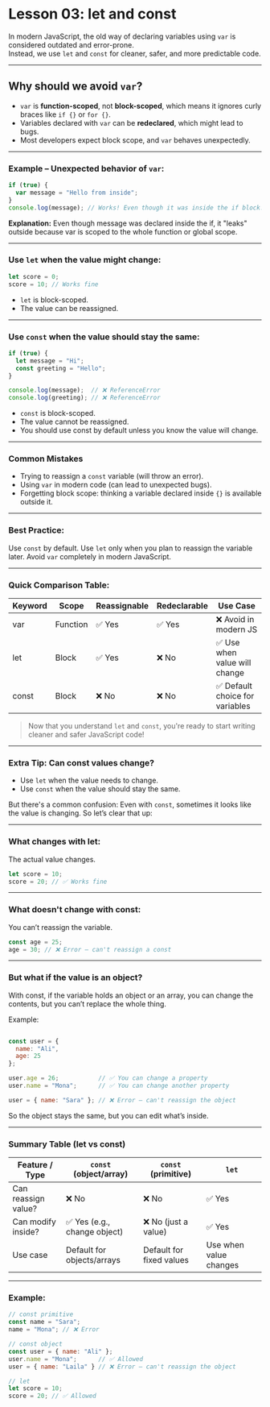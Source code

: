 # Lesson 03: let and const

In modern JavaScript, the old way of declaring variables using `var` is considered outdated and error-prone.  
Instead, we use `let` and `const` for cleaner, safer, and more predictable code.

---

## Why should we avoid `var`?

- `var` is **function-scoped**, not **block-scoped**, which means it ignores curly braces like `if {}` or `for {}`.
- Variables declared with `var` can be **redeclared**, which might lead to bugs.
- Most developers expect block scope, and `var` behaves unexpectedly.

---

### Example – Unexpected behavior of `var`:

```js
if (true) {
  var message = "Hello from inside";
}
console.log(message); // Works! Even though it was inside the if block!
```
**Explanation:**
Even though message was declared inside the if, it "leaks" outside because var is scoped to the whole function or global scope.

---
### Use `let` when the value might change:
```js
let score = 0;
score = 10; // Works fine
```
- `let` is block-scoped.
- The value can be reassigned.
  
 ---

### Use `const` when the value should stay the same:
```js
if (true) {
  let message = "Hi";
  const greeting = "Hello";
}

console.log(message);  // ❌ ReferenceError  
console.log(greeting); // ❌ ReferenceError
```
- `const` is block-scoped.  
- The value cannot be reassigned.
- You should use const by default unless you know the value will change. 
  
---
### Common Mistakes

- Trying to reassign a `const` variable (will throw an error).
- Using `var` in modern code (can lead to unexpected bugs).
- Forgetting block scope: thinking a variable declared inside `{}` is available outside it.

---

### Best Practice:
Use `const` by default. Use `let` only when you plan to reassign the variable later. Avoid `var` completely in modern JavaScript.

---

### Quick Comparison Table:
| Keyword | Scope         | Reassignable | Redeclarable | Use Case                     |
|---------|---------------|--------------|---------------|------------------------------|
| var     | Function      | ✅ Yes       | ✅ Yes        | ❌ Avoid in modern JS        |
| let     | Block         | ✅ Yes       | ❌ No         | ✅ Use when value will change |
| const   | Block         | ❌ No        | ❌ No         | ✅ Default choice for variables |

 > Now that you understand `let` and `const`, you're ready to start writing cleaner and safer JavaScript code!

---
### Extra Tip: Can const values change?

- Use `let` when the value needs to change.
- Use `const` when the value should stay the same.

But there's a common confusion:
Even with `const`, sometimes it looks like the value is changing. So let’s clear that up:

---
### What changes with let:
The actual value changes.

```js
let score = 10;
score = 20; // ✅ Works fine
```
---
### What doesn't change with const:
You can’t reassign the variable.
```js
const age = 25;
age = 30; // ❌ Error – can't reassign a const
```
---
### But what if the value is an object?
With const, if the variable holds an object or an array,
you can change the contents, but you can’t replace the whole thing.

Example:
```js

const user = {
  name: "Ali",
  age: 25
};

user.age = 26;           // ✅ You can change a property
user.name = "Mona";      // ✅ You can change another property

user = { name: "Sara" }; // ❌ Error – can't reassign the object
```
So the object stays the same, but you can edit what’s inside.


---

### Summary Table (let vs const)

| Feature / Type           | `const` (object/array)      | `const` (primitive)        | `let`                       |
|--------------------------|-----------------------------|-----------------------------|-----------------------------|
| Can reassign value?      | ❌ No                        | ❌ No                        | ✅ Yes                      |
| Can modify inside?       | ✅ Yes (e.g., change object) | ❌ No (just a value)         | ✅ Yes                      |
| Use case                 | Default for objects/arrays   | Default for fixed values    | Use when value changes      |

----
### Example:
```js
// const primitive
const name = "Sara";
name = "Mona"; // ❌ Error

// const object
const user = { name: "Ali" };
user.name = "Mona";      // ✅ Allowed
user = { name: "Laila" } // ❌ Error – can't reassign the object

// let
let score = 10;
score = 20; // ✅ Allowed
```
